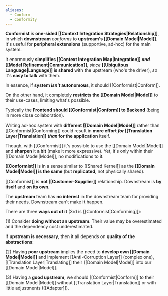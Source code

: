 ```yaml
---
aliases:
  - Conform
  - Conformity
---
```

**Conformist** is **one-sided [[Context Integration Strategies|Relationship]]**, in which **downstream** *conforms* to **upstream's [[Domain Model|Model]]**. It's useful for **peripheral extensions** (supportive, ad-hoc) for the main system.

It enormously **simplifies [[Context Integration Map|Integration]] *and* [[Model Refinement|Communication]]**, 
*since* **[[Ubiquitous Language|Language]] is shared** with the upstream (who's the driver), 
*so* it's **easy to talk** with them.

In essence, if **system *isn't* autonomous**, it should [[Conformist|Conform]].

On the other hand, it completely **restricts the [[Domain Model|Model]]** 
to their use-cases, limiting what's possible.

Typically the **Frontend should [[Conformist|Conform]] to Backend** (being in more close collaboration). 

Writing ad-hoc system with **different [[Domain Model|Model]]** rather than [[Conformist|Conforming]] could result in **more effort *for* [[Translation Layer|Translation]]** 
***than* for the application** itself.

Though, with [[Conformist]] it's possible to use the [[Domain Model|Model]] and **sharpen** it **a bit** (make it more expressive). Yet, it's only within their [[Domain Model|Model]], no modifications to it.

**[[Conformist]]** is in a sense similar to [[Shared Kernel]] as the **[[Domain Model|Model]] is the same** (but **replicated**, not physically shared).

[[Conformist]] is **not [[Customer-Supplier]]** relationship.
Downstream is **by itself** and **on its own**.

The **upstream** team has **no interest** in the downstream team for providing their needs. Downstream can't make it happen.

There are three **ways out of it** (3rd is [[Conformist|Conforming]]):

(1) Consider **doing without an upstream**. Their value may be overestimated and the dependency cost underestimated.

If **upstream is necessary**, then it all depends on **quality of the abstractions**:

(2) Having **poor upstream** implies the need to **develop own [[Domain Model|Model]]** and implement [[Anti-Corruption Layer]] (complex one), [[Translation Layer|Translating]] their [[Domain Model|Model]] into our [[Domain Model|Model]].

(3) Having a **good upstream**, we should [[Conformist|Conform]] to their [[Domain Model|Model]] without [[Translation Layer|Translation]] or with little adjustments ([[Adapter]]).
